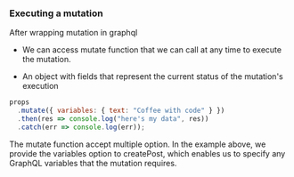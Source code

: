 ### Executing a mutation

After wrapping mutation in graphql

- We can access mutate function that we can call at any time to execute the mutation.

- An object with fields that represent the current status of the mutation's execution

```javascript
props
  .mutate({ variables: { text: "Coffee with code" } })
  .then(res => console.log("here's my data", res))
  .catch(err => console.log(err));
```

The mutate function accept multiple option. In the example above, we provide the variables option to createPost, which enables us to specify any GraphQL variables that the mutation requires.
